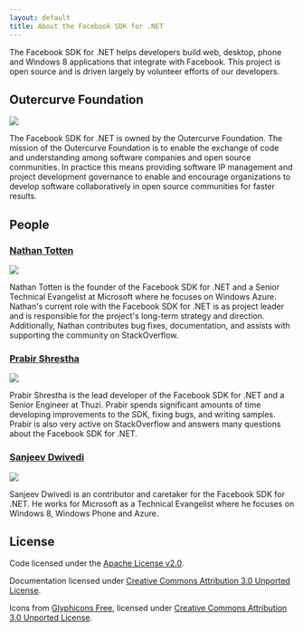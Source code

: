 ```yaml
---
layout: default
title: About the Facebook SDK for .NET
---
```


The Facebook SDK for .NET helps developers build web, desktop, phone and Windows 8 applications that integrate with Facebook. This project is open source and is driven largely by volunteer efforts of our developers. 

## Outercurve Foundation

<div class="person">
<a href="http://outercurve.org"><img src="http://www.outercurve.org/Portals/0/logo.gif" /></a>
<p>The Facebook SDK for .NET is owned by the Outercurve Foundation. The mission of the Outercurve Foundation is to enable the exchange of code and understanding among software companies and open source communities. In practice this means providing software IP management and project development governance to enable and encourage organizations to develop software collaboratively in open source communities for faster results.</p>
</div>

## People

<div class="person" >
<h3><a href="http://ntotten.com">Nathan Totten</a></h3>
<a href="http://ntotten.com"><img src="http://www.gravatar.com/avatar/d48b998c2dce49ca309710eba498c562.png?s=150" /></a>
<p>Nathan Totten is the founder of the Facebook SDK for .NET and a Senior Technical Evangelist at Microsoft where he focuses on Windows Azure. Nathan's current role with the Facebook SDK for .NET is as project leader and is responsible for the project's long-term strategy and direction. Additionally, Nathan contributes bug fixes, documentation, and assists with supporting the community on StackOverflow.</p>
</div>

<div class="person" >
<h3><a href="http://prabir.me">Prabir Shrestha</a></h3>
<a href="http://prabir.me"><img src="http://www.gravatar.com/avatar/08580f0e341ffc9146050ac8d368a8e2.png?s=150" /></a>
<p>Prabir Shrestha is the lead developer of the Facebook SDK for .NET and a Senior Engineer at Thuzi. Prabir spends significant amounts of time developing improvements to the SDK, fixing bugs, and writing samples. Prabir is also very active on StackOverflow and answers many questions about the Facebook SDK for .NET.</p>
</div>

<div class="person">
<h3><a href="http://sanjeev.dwivedi.net">Sanjeev Dwivedi</a></h3>
<a href="http://sanjeev.dwivedi.net"><img src="http://www.gravatar.com/avatar/c92022072e01db2c19eaa8b53312d3d8.png?s=150" /></a>
<p>Sanjeev Dwivedi is an contributor and caretaker for the Facebook SDK for .NET. He works for Microsoft as a Technical Evangelist where he focuses on Windows 8, Windows Phone and Azure.</p> 
</div>


## License

Code licensed under the [Apache License v2.0](http://www.apache.org/licenses/LICENSE-2.0).

Documentation licensed under [Creative Commons Attribution 3.0 Unported License](http://creativecommons.org/licenses/by/3.0/).

Icons from [Glyphicons Free](http://glyphicons.com), licensed under [Creative Commons Attribution 3.0 Unported License](http://creativecommons.org/licenses/by/3.0/).